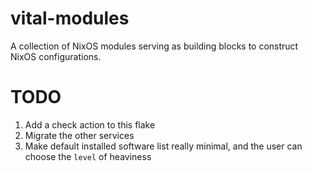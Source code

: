 # vital-modules
A collection of NixOS modules serving as building blocks to construct NixOS configurations.

# TODO

1. Add a check action to this flake
2. Migrate the other services
3. Make default installed software list really minimal, and the user can choose the `level` of heaviness
